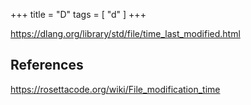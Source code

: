 +++
title = "D"
tags = [ "d" ]
+++

<https://dlang.org/library/std/file/time_last_modified.html>

## References

<https://rosettacode.org/wiki/File_modification_time>
